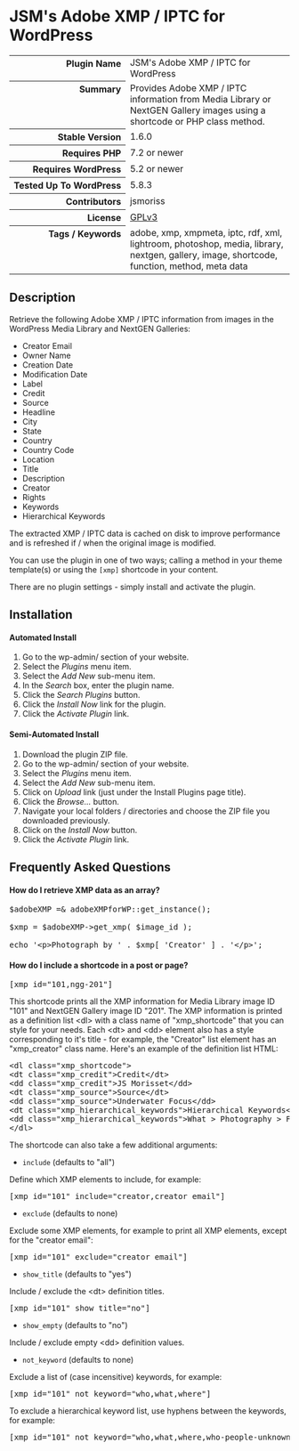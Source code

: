 <h1>JSM&#039;s Adobe XMP / IPTC for WordPress</h1>

<table>
<tr><th align="right" valign="top" nowrap>Plugin Name</th><td>JSM&#039;s Adobe XMP / IPTC for WordPress</td></tr>
<tr><th align="right" valign="top" nowrap>Summary</th><td>Provides Adobe XMP / IPTC information from Media Library or NextGEN Gallery images using a shortcode or PHP class method.</td></tr>
<tr><th align="right" valign="top" nowrap>Stable Version</th><td>1.6.0</td></tr>
<tr><th align="right" valign="top" nowrap>Requires PHP</th><td>7.2 or newer</td></tr>
<tr><th align="right" valign="top" nowrap>Requires WordPress</th><td>5.2 or newer</td></tr>
<tr><th align="right" valign="top" nowrap>Tested Up To WordPress</th><td>5.8.3</td></tr>
<tr><th align="right" valign="top" nowrap>Contributors</th><td>jsmoriss</td></tr>
<tr><th align="right" valign="top" nowrap>License</th><td><a href="https://www.gnu.org/licenses/gpl.txt">GPLv3</a></td></tr>
<tr><th align="right" valign="top" nowrap>Tags / Keywords</th><td>adobe, xmp, xmpmeta, iptc, rdf, xml, lightroom, photoshop, media, library, nextgen, gallery, image, shortcode, function, method, meta data</td></tr>
</table>

<h2>Description</h2>

<p>Retrieve the following Adobe XMP / IPTC information from images in the WordPress Media Library and NextGEN Galleries:</p>

<ul>
<li>Creator Email</li>
<li>Owner Name</li>
<li>Creation Date</li>
<li>Modification Date</li>
<li>Label</li>
<li>Credit</li>
<li>Source</li>
<li>Headline</li>
<li>City</li>
<li>State</li>
<li>Country</li>
<li>Country Code</li>
<li>Location</li>
<li>Title</li>
<li>Description</li>
<li>Creator</li>
<li>Rights</li>
<li>Keywords</li>
<li>Hierarchical Keywords</li>
</ul>

<p>The extracted XMP / IPTC data is cached on disk to improve performance and is refreshed if / when the original image is modified.</p>

<p>You can use the plugin in one of two ways; calling a method in your theme template(s) or using the <code>&#91;xmp&#93;</code> shortcode in your content.</p>

<p>There are no plugin settings - simply install and activate the plugin.</p>


<h2>Installation</h2>

<h4>Automated Install</h4>

<ol>
<li>Go to the wp-admin/ section of your website.</li>
<li>Select the <em>Plugins</em> menu item.</li>
<li>Select the <em>Add New</em> sub-menu item.</li>
<li>In the <em>Search</em> box, enter the plugin name.</li>
<li>Click the <em>Search Plugins</em> button.</li>
<li>Click the <em>Install Now</em> link for the plugin.</li>
<li>Click the <em>Activate Plugin</em> link.</li>
</ol>

<h4>Semi-Automated Install</h4>

<ol>
<li>Download the plugin ZIP file.</li>
<li>Go to the wp-admin/ section of your website.</li>
<li>Select the <em>Plugins</em> menu item.</li>
<li>Select the <em>Add New</em> sub-menu item.</li>
<li>Click on <em>Upload</em> link (just under the Install Plugins page title).</li>
<li>Click the <em>Browse...</em> button.</li>
<li>Navigate your local folders / directories and choose the ZIP file you downloaded previously.</li>
<li>Click on the <em>Install Now</em> button.</li>
<li>Click the <em>Activate Plugin</em> link.</li>
</ol>


<h2>Frequently Asked Questions</h2>

<h4>How do I retrieve XMP data as an array?</h4>

<pre>$adobeXMP =& adobeXMPforWP::get_instance();

$xmp = $adobeXMP-&gt;get_xmp( $image_id );

echo '&lt;p&gt;Photograph by ' . $xmp[ 'Creator' ] . '&lt;/p&gt;';</pre>

<h4>How do I include a shortcode in a post or page?</h4>

<pre>[xmp id="101,ngg-201"]</pre>

<p>This shortcode prints all the XMP information for Media Library image ID "101" and NextGEN Gallery image ID "201". The XMP information is printed as a definition list &lt;dl&gt; with a class name of "xmp_shortcode" that you can style for your needs. Each &lt;dt&gt; and &lt;dd&gt; element also has a style corresponding to it's title - for example, the "Creator" list element has an "xmp_creator" class name. Here's an example of the definition list HTML:</p>

<pre>&lt;dl class="xmp_shortcode"&gt;
&lt;dt class="xmp_credit"&gt;Credit&lt;/dt&gt;
&lt;dd class="xmp_credit"&gt;JS Morisset&lt;/dd&gt;
&lt;dt class="xmp_source"&gt;Source&lt;/dt&gt;
&lt;dd class="xmp_source"&gt;Underwater Focus&lt;/dd&gt;
&lt;dt class="xmp_hierarchical_keywords"&gt;Hierarchical Keywords&lt;/dt&gt;
&lt;dd class="xmp_hierarchical_keywords"&gt;What &gt; Photography &gt; Field of View &gt; Wide-Angle &gt; Fish-Eye&lt;/dd&gt;
&lt;/dl&gt;</pre>

<p>The shortcode can also take a few additional arguments:</p>

<ul>
<li><code>include</code> (defaults to "all")</li>
</ul>

<p>Define which XMP elements to include, for example:</p>

<pre>[xmp id="101" include="creator,creator email"]</pre>

<ul>
<li><code>exclude</code> (defaults to none)</li>
</ul>

<p>Exclude some XMP elements, for example to print all XMP elements, except for the "creator email":</p>

<pre>[xmp id="101" exclude="creator email"]</pre>

<ul>
<li><code>show_title</code> (defaults to "yes")</li>
</ul>

<p>Include / exclude the &lt;dt&gt; definition titles.</p>

<pre>[xmp id="101" show_title="no"]</pre>

<ul>
<li><code>show_empty</code> (defaults to "no")</li>
</ul>

<p>Include / exclude empty &lt;dd&gt; definition values.</p>

<ul>
<li><code>not_keyword</code> (defaults to none)</li>
</ul>

<p>Exclude a list of (case incensitive) keywords, for example:</p>

<pre>[xmp id="101" not_keyword="who,what,where"]</pre>

<p>To exclude a hierarchical keyword list, use hyphens between the keywords, for example:</p>

<pre>[xmp id="101" not_keyword="who,what,where,who-people-unknown"]</pre>


